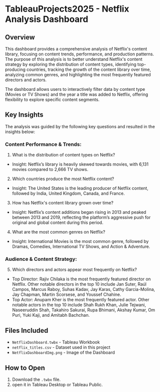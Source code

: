 # TableauProjects2025 - Netflix Analysis Dashboard

## Overview
This dashboard provides a comprehensive analysis of Netflix's content library, focusing on content trends, performance, and production patterns. The purpose of this analysis is to better understand Netflix's content strategy by exploring the distribution of content types, identifying top-producing countries, tracking the growth of the content library over time, analyzing common genres, and highlighting the most frequently featured directors and actors.

The dashboard allows users to interactively filter data by content type (Movies or TV Shows) and the year a title was added to Netflix, offering flexibility to explore specific content segments.

## Key Insights
The analysis was guided by the following key questions and resulted in the insights below:

### Content Performance & Trends:
1. What is the distribution of content types on Netflix?
- Insight: Netflix’s library is heavily skewed towards movies, with 6,131 movies compared to 2,666 TV shows.
2. Which countries produce the most Netflix content?
- Insight: The United States is the leading producer of Netflix content, followed by India, United Kingdom, Canada, and France.
3. How has Netflix's content library grown over time?
- Insight: Netflix’s content additions began rising in 2013 and peaked between 2013 and 2019, reflecting the platform’s aggressive push for original and global content during this period.
4. What are the most common genres on Netflix?
- Insight: International Movies is the most common genre, followed by Dramas, Comedies, International TV Shows, and Action & Adventure.
  
### Audience & Content Strategy:
5. Which directors and actors appear most frequently on Netflix?
- Top Director: Rajiv Chilaka is the most frequently featured director on Netflix. Other notable directors in the top 10 include Jan Suter, Raúl Campos, Marcus Raboy, Suhas Kadav, Jay Karas, Cathy Garcia-Molina, Jay Chapman, Martin Scorsese, and Youssef Chahine.
- Top Actor: Anupam Kher is the most frequently featured actor. Other notable actors in the top 10 include Shah Rukh Khan, Julie Tejwani, Naseeruddin Shah, Takahiro Sakurai, Rupa Bhimani, Akshay Kumar, Om Puri, Yuki Kaji, and Amitabh Bachchan.

## Files Included
- `NetflixDashboard.twbx` - Tableau Workbook
- `netflix_titles.csv` - Dataset used in this project
- `NetflixDashboardImg.png` - Image of the Dashboard

## How to Open
1. Download the `.twbx` file.
2. open it in Tableau Desktop or Tableau Public.

